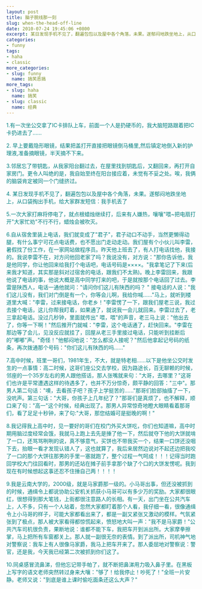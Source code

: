 ```yaml
---
layout: post
title: 脑子脱线那一刻
slug: when-the-head-off-line
date: 2010-07-24 19:45:06 +0800
excerpt: 某日发现手机不见了，翻遍包包以及屋中各个角落，未果。遂郁闷地跌坐地上，从口袋掏出手机，给大家群发短信：我手机丢了
categories:
- funny
tags:
- haha
- classic
more_categories:
- slug: funny
  name: 搞笑恶搞
more_tags:
- slug: haha
  name: 搞笑
- slug: classic
  name: 经典
---
```


<span style="color: #008080;">1.有一次坐公交拿了IC卡排队上车，前面一个人是扔硬币的，我大脑短路跟着把IC卡扔进去了……</span>

<span style="color: #008080;">2. 早上要戴隐形眼镜，结果把盖打开直接把眼镜倒马桶里,然后镇定地倒入新的护理液,准备摘眼镜，半天摘不下来。</span>

<span style="color: #008080;">3.邻居忘了带钥匙，从我家阳台翻过去，在屋里找到钥匙后，又翻回来，再打开自家房门。更令人叫绝的是，我自始至终在阳台接应着，未觉有不妥之处。唉，我俩的脑袋肯定被同一个门缝挤过。</span>


<span style="color: #008080;">4. 某日发现手机不见了，翻遍包包以及屋中各个角落，未果。遂郁闷地跌坐地上，从口袋掏出手机，给大家群发短信：我手机丢了</span>

<span style="color: #008080;">5.一次大家打麻将停电了，就点根蜡烛继续打，后来有人嫌热，嚷嚷"喂~把电扇打开"大家忙劝"不行不行，蜡烛会被吹灭。</span>

<span style="color: #008080;">6.自从宿舍里装上电话，我们就变成了"君子"，君子动口不动手，当然更懒得动腿，有什么事宁可花点电话费，也不愿出门走动走动。我们屋有个小伙儿叫李雷，暑假找了份工作，在一家网站做程序员。昨天他上班去了，有人打电话找他，我接的。我说李雷不在，对方问他回老家了吗？我说没有，对方说："那你告诉他，我是他同学，你让他回来给我打个电话吧，电话号码是××××。"我拿笔记了下来(后来我才知道，其实那是斜对过宿舍的电话，跟我们不太熟)。晚上李雷回来，我跟他说了电话的事，他说大概是高中同学打来的吧，于是就按那个电话回了过去。李雷是陕西人，电话一通他就问："请问你们这儿有陕西的吗？ " 接电话的人说："我们这儿没有，我们对门倒是有一个，你等会儿啊，我给你喊......"马上，就听到楼道里大喊："李雷，过来接电话，你老乡！"李雷愣了一下，跟我们屋老三说，我过去接个电话，这儿你帮我盯着，如果通了，就说我一会儿就回来。李雷过去了，老三拿起电话。没过几秒钟，里面就传出" 喂，喂"的声音，老三马上说："他出去了，你等一下啊！"然后推开门就喊："李雷，这个电话通了，赶快回来。"李雷在那边等了会儿，见没反应就挂了，回屋从老三手里接过电话，只能听到挂断后的"嘟嘟"声。"奇怪！"他郁闷地说："怎么都没人接呢？"然后他拿起记号码的纸条，再次拨通那个号码："你们这儿有陕西的吗......"</span>

<span style="color: #008080;">7.高中时候，班里一哥们，1981年生，不大，就是特老相......以下是他坐公交时发生的一点事情：高二时候，这哥们座公交去学校，因为路途长，百无聊赖的时候，邻座的一个35岁左右的男人跟他搭话，那人张嘴就来句："大哥，去哪里？"这哥们也许是平常遭遇这样的待遇多了，也并不万分惊奇，颇平静的回答："三中"。那男人第二句话："噢，去看孩子吧？孩子上学挺苦的......"那哥们脸部抽搐了一下，没吭声。第三句话："大哥，你孩子上几年纪了？"那哥们是真烦了，也不解释，顺口来了句："高一"这个时候，经典出现了。那男人异常惊奇地瞪大眼睛看着那哥们，看了足足十秒钟，来了句:"大哥，那您结婚可是挺晚的啊！"</span>

<span style="color: #008080;">8.我记得我上高中时，见一要好的哥们在校门外买大饼吃，你们也知道嘛，高中时期用脑过度经常会饿，我就马上跑上去先是捶了他一下，然后就夺下他的大饼就啃了一口，还骂骂咧咧的说，真不够意气，买饼也不带我买一个，结果一口饼还没咽下去，抬眼一看才发现认错人了，这也就算了，我后来居然边说对不起还边把我咬了一口的那个大饼往那男的手里一塞就跑了，整个过程一气呵成！！！记得当时跑回学校大门往回看时，那男的还站在摊子前手拿那个缺了个口的大饼发愣呢。我到现在有时候想起这事还忍不住捶自己两！！！！</span>

<span style="color: #008080;">9.我是云南大学的，2000级，就是马家爵那一级的。小马哥出事，但还没被抓到的时候，通缉令上都说协助公安机关抓获小马哥可以有多少万的奖励。大家都很眼红，很想得到那大笔钱，上街都很注意路人的长相。有一天，出门坐在公共汽车上，人不多，只有一个人站着，忽然大家都盯着那个人看，我仔细一看，很像通缉令上小马哥的样子，可能大家都看出来了，都是一副又紧张又激动的模样。气氛紧张到了极点，那人被大家看得都惊慌起来，愤怒地大叫一声："我不是马家爵！"公共汽车司机很负责，果断地说：谁都不能下车，我把车开到派出所。大家摩拳擦掌，马上把所有车窗都关上。那人就一副很无奈的表情。到了派出所，司机神气地对警察说：我车上有人很像马家爵，我马上把车开来了。那人委屈地对警察说：警官，还是我，今天我已经第二次被抓到你们这了。</span>

<span style="color: #008080;">10.同桌感冒流鼻涕，但他忘记带手帕了，就不断把鼻涕用力吸入鼻子里。在黑板上写字的语文老师突然转过身来大嚷："够了！给我停止！吵死了！"全班一片安静。老师又说："到底是谁上课时偷吃面条还这么大声？"</span>
